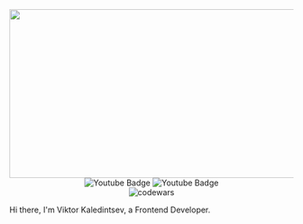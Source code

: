 <div id="header" align="center">
   <img src="https://mir-s3-cdn-cf.behance.net/project_modules/max_1200/4ff07986208593.5d9a654e92f36.gif" width="900" height="300/>
</div>

<div id="badges">
  <img src="https://img.shields.io/badge/Telegram-white?style=for-the-badge&logo=youtube&logoColor=black" alt="Youtube Badge"/>
  <img src="https://img.shields.io/badge/YouTube-red?style=for-the-badge&logo=youtube&logoColor=white" alt="Youtube Badge"/>  
</div>
<div id="codewars" align="center">
<img src="https://www.codewars.com/users/Zit8/badges/small" alt="codewars"/>
</div>

Hi there, I'm Viktor Kaledintsev, a Frontend Developer.




